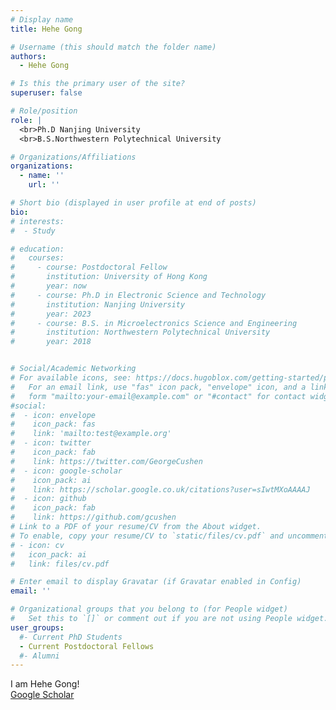 ```yaml
---
# Display name
title: Hehe Gong

# Username (this should match the folder name)
authors:
  - Hehe Gong

# Is this the primary user of the site?
superuser: false

# Role/position
role: |
  <br>Ph.D Nanjing University
  <br>B.S.Northwestern Polytechnical University

# Organizations/Affiliations
organizations:
  - name: ''
    url: ''

# Short bio (displayed in user profile at end of posts)
bio: 
# interests:
#  - Study

# education:
#   courses:
#     - course: Postdoctoral Fellow
#       institution: University of Hong Kong  
#       year: now
#     - course: Ph.D in Electronic Science and Technology
#       institution: Nanjing University
#       year: 2023
#     - course: B.S. in Microelectronics Science and Engineering
#       institution: Northwestern Polytechnical University
#       year: 2018


# Social/Academic Networking
# For available icons, see: https://docs.hugoblox.com/getting-started/page-builder/#icons
#   For an email link, use "fas" icon pack, "envelope" icon, and a link in the
#   form "mailto:your-email@example.com" or "#contact" for contact widget.
#social:
#  - icon: envelope
#    icon_pack: fas
#    link: 'mailto:test@example.org'
#  - icon: twitter
#    icon_pack: fab
#    link: https://twitter.com/GeorgeCushen
#  - icon: google-scholar
#    icon_pack: ai
#    link: https://scholar.google.co.uk/citations?user=sIwtMXoAAAAJ
#  - icon: github
#    icon_pack: fab
#    link: https://github.com/gcushen
# Link to a PDF of your resume/CV from the About widget.
# To enable, copy your resume/CV to `static/files/cv.pdf` and uncomment the lines below.
# - icon: cv
#   icon_pack: ai
#   link: files/cv.pdf

# Enter email to display Gravatar (if Gravatar enabled in Config)
email: ''

# Organizational groups that you belong to (for People widget)
#   Set this to `[]` or comment out if you are not using People widget.
user_groups:
  #- Current PhD Students
  - Current Postdoctoral Fellows
  #- Alumni
---
```


I am Hehe Gong!
<br>
[Google Scholar](https://scholar.google.com/citations?user=XujwvAMAAAAJ&hl=en&oi=ao)
